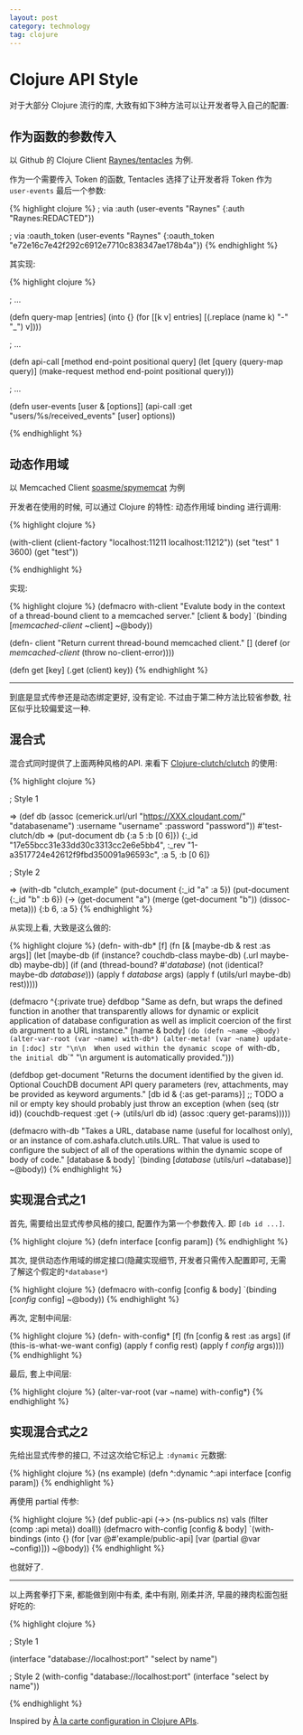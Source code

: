 ```yaml
---
layout: post
category: technology
tag: clojure
---
```


# Clojure API Style

对于大部分 Clojure 流行的库, 大致有如下3种方法可以让开发者导入自己的配置:

## 作为函数的参数传入

以 Github 的 Clojure Client [Raynes/tentacles](https://github.com/Raynes/tentacles) 为例.

作为一个需要传入 Token 的函数, Tentacles 选择了让开发者将 Token 作为 `user-events` 最后一个参数:

{% highlight clojure %}
; via :auth
(user-events "Raynes" {:auth "Raynes:REDACTED"})

; via :oauth_token
(user-events "Raynes" {:oauth_token "e72e16c7e42f292c6912e7710c838347ae178b4a"})
{% endhighlight %}

其实现:

{% highlight clojure %}

; ...

(defn query-map
  [entries]
  (into {}
        (for [[k v] entries]
          [(.replace (name k) "-" "_") v])))

; ...

(defn api-call [method end-point positional query]
  (let [query (query-map query)]
    (make-request method end-point positional query)))

; ...

(defn user-events
  [user & [options]]
  (api-call :get "users/%s/received_events" [user] options))

{% endhighlight %}


## 动态作用域

以 Memcached Client [soasme/spymemcat](https://github.com/soasme/spymemcat) 为例

开发者在使用的时候, 可以通过 Clojure 的特性: 动态作用域 binding 进行调用:

{% highlight clojure %}

(with-client (client-factory "localhost:11211 localhost:11212"))
  (set "test" 1 3600)
  (get "test"))

{% endhighlight %}

实现:

{% highlight clojure %}
(defmacro with-client
  "Evalute body in the context of a thread-bound client to a memcached server."
  [client & body]
  `(binding [*memcached-client* ~client]
     ~@body))

(defn- client
  "Return current thread-bound memcached client."
  []
  (deref (or *memcached-client*
             (throw no-client-error))))

(defn get
  [key]
  (.get (client) key))
{% endhighlight %}


----------------

到底是显式传参还是动态绑定更好, 没有定论.
不过由于第二种方法比较省参数, 社区似乎比较偏爱这一种.

## 混合式

混合式同时提供了上面两种风格的API. 来看下 [Clojure-clutch/clutch](https://github.com/clojure-clutch/clutch) 的使用:

{% highlight clojure %}

; Style 1

=> (def db (assoc (cemerick.url/url "https://XXX.cloudant.com/" "databasename")
                    :username "username"
                    :password "password"))
#'test-clutch/db
=> (put-document db {:a 5 :b [0 6]})
{:_id "17e55bcc31e33dd30c3313cc2e6e5bb4", :_rev "1-a3517724e42612f9fbd350091a96593c", :a 5, :b [0 6]}

; Style 2

=> (with-db "clutch_example"
     (put-document {:_id "a" :a 5})
     (put-document {:_id "b" :b 6})
     (-> (get-document "a")
       (merge (get-document "b"))
       (dissoc-meta)))
{:b 6, :a 5}
{% endhighlight %}

从实现上看, 大致是这么做的:

{% highlight clojure %}
(defn- with-db*
  [f]
  (fn [& [maybe-db & rest :as args]]
    (let [maybe-db (if (instance? couchdb-class maybe-db)
                     (.url maybe-db)
                     maybe-db)]
      (if (and (thread-bound? #'*database*)
               (not (identical? maybe-db *database*)))
      (apply f *database* args)
      (apply f (utils/url maybe-db) rest)))))

(defmacro ^{:private true} defdbop
  "Same as defn, but wraps the defined function in another that transparently
   allows for dynamic or explicit application of database configuration as well
   as implicit coercion of the first `db` argument to a URL instance."
  [name & body]
  `(do
     (defn ~name ~@body)
     (alter-var-root (var ~name) with-db*)
     (alter-meta! (var ~name) update-in [:doc] str
       "\n\n  When used within the dynamic scope of `with-db`, the initial `db`"
       "\n  argument is automatically provided.")))

(defdbop get-document
  "Returns the document identified by the given id. Optional CouchDB document API query parameters
   (rev, attachments, may be provided as keyword arguments."
  [db id & {:as get-params}]
  ;; TODO a nil or empty key should probably just throw an exception
  (when (seq (str id))
    (couchdb-request :get
      (-> (utils/url db id)
        (assoc :query get-params)))))

(defmacro with-db
  "Takes a URL, database name (useful for localhost only), or an instance of
   com.ashafa.clutch.utils.URL.  That value is used to configure the subject
   of all of the operations within the dynamic scope of body of code."
  [database & body]
  `(binding [*database* (utils/url ~database)]
     ~@body))
{% endhighlight %}

## 实现混合式之1

首先, 需要给出显式传参风格的接口, 配置作为第一个参数传入.
即 `[db id ...]`.

{% highlight clojure %}
(defn interface
  [config param])
{% endhighlight %}

其次, 提供动态作用域的绑定接口(隐藏实现细节, 开发者只需传入配置即可, 无需了解这个假定的`*database*`)

{% highlight clojure %}
(defmacro with-config
  [config & body]
  `(binding [*config* config]
     ~@body))
{% endhighlight %}

再次, 定制中间层:

{% highlight clojure %}
(defn- with-config*
  [f]
  (fn [config & rest :as args]
    (if (this-is-what-we-want config)
      (apply f config rest)
      (apply f *config* args))))
{% endhighlight %}

最后, 套上中间层:

{% highlight clojure %}
(alter-var-root (var ~name) with-config*)
{% endhighlight %}



## 实现混合式之2

先给出显式传参的接口, 不过这次给它标记上 `:dynamic` 元数据:

{% highlight clojure %}
(ns example)
(defn ^:dynamic ^:api interface
  [config param])
{% endhighlight %}

再使用 partial 传参:

{% highlight clojure %}
(def public-api (->> (ns-publics *ns*)
                     vals
                     (filter (comp :api meta))
                     doall))
(defmacro with-config
  [config & body]
  `(with-bindings (into {} (for [var @#'example/public-api]
                             [var (partial @var ~config)]))
     ~@body))
{% endhighlight %}

也就好了.

-------

以上两套拳打下来, 都能做到刚中有柔, 柔中有刚, 刚柔并济, 早晨的辣肉松面包挺好吃的:

{% highlight clojure %}

; Style 1

(interface "database://localhost:port" "select by name")

; Style 2
(with-config "database://localhost:port"
  (interface "select by name"))

{% endhighlight %}

Inspired by [À la carte configuration in Clojure APIs](http://cemerick.com/2011/10/17/a-la-carte-configuration-in-clojure-apis/).
